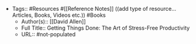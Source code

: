 - Tags:: #Resources #[[Reference Notes]] ((add type of resource... Articles, Books, Videos etc.)) #Books
    - Author(s):: [[David Allen]]
    - Full Title:: Getting Things Done: The Art of Stress-Free Productivity
    - URL:: #not-populated
